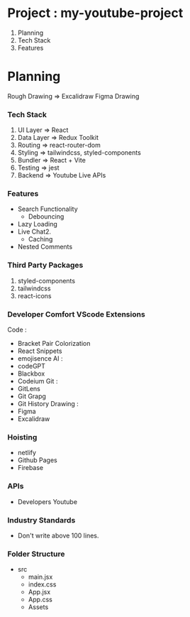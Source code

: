 # Project : my-youtube-project
1. Planning
2. Tech Stack
3. Features

# Planning
Rough Drawing => Excalidraw
Figma Drawing

### Tech Stack
1. UI Layer => React
2. Data Layer => Redux Toolkit
3. Routing => react-router-dom
4. Styling => tailwindcss, styled-components
5. Bundler => React + Vite
6. Testing => jest
7. Backend => Youtube Live APIs

### Features
* Search Functionality
    - Debouncing
* Lazy Loading 
* Live Chat2. 
    - Caching 
* Nested Comments 

### Third Party Packages
1. styled-components 
2. tailwindcss
3. react-icons

### Developer Comfort VScode Extensions
Code : 
   * Bracket Pair Colorization
   * React Snippets
   * emojisence
AI : 
   * codeGPT
   * Blackbox
   * Codeium
Git :
   * GitLens
   * Git Grapg
   * Git History 
Drawing :
   * Figma  
   * Excalidraw 

### Hoisting
* netlify
* Github Pages
* Firebase

### APIs
* Developers Youtube

### Industry Standards 
* Don't write above 100 lines.

### Folder Structure
* src
   - main.jsx
   - index.css
   - App.jsx
   - App.css
   * Assets